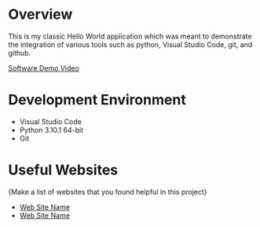 # Overview

This is my classic Hello World application which was meant to demonstrate the integration of various tools such as python, Visual Studio Code, git, and github.

[Software Demo Video](http://youtube.link.goes.here)


# Development Environment

* Visual Studio Code
* Python 3.10.1 64-bit
* Git
  
# Useful Websites

{Make a list of websites that you found helpful in this project}
* [Web Site Name](http://url.link.goes.here)
* [Web Site Name](http://url.link.goes.here)